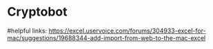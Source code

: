 # Cryptobot

#helpful links: https://excel.uservoice.com/forums/304933-excel-for-mac/suggestions/19688344-add-import-from-web-to-the-mac-excel
